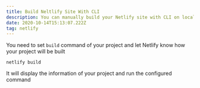 ```yaml
---
title: Build Neltlify Site With CLI
description: You can manually build your Netlify site with CLI on local
date: 2020-10-14T15:13:07.222Z
tag: netlify
---
```

You need to set `build` command of your project and let Netlify know how your project will be built

```
netlify build
```

It  will display the information of your project and run the configured command